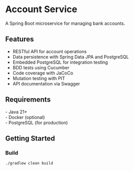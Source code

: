 # Account Service

A Spring Boot microservice for managing bank accounts.

## Features

- RESTful API for account operations
- Data persistence with Spring Data JPA and PostgreSQL
- Embedded PostgreSQL for integration testing
- BDD tests using Cucumber
- Code coverage with JaCoCo
- Mutation testing with PIT
- API documentation via Swagger

## Requirements

\- Java 21+  
\- Docker (optional)  
\- PostgreSQL (for production)

## Getting Started

### Build

```bash
./gradlew clean build
